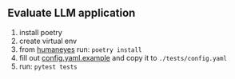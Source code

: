 ## Evaluate LLM application

1. install poetry
2. create virtual env
3. from [humaneyes](./humaneyes) run: `poetry install`
4. fill out [config.yaml.example](config.yaml.example) and copy it to `./tests/config.yaml`
5. run: `pytest tests`
